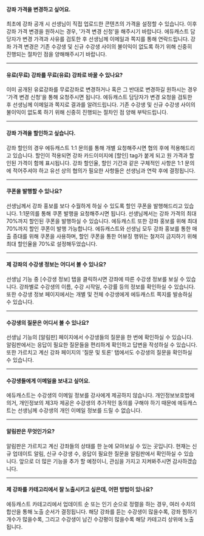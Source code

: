 #### 강좌 가격을 변경하고 싶어요.
최초에 강좌 공개 시 선생님이 직접 업로드한 콘텐츠의 가격을 설정할 수 있습니다. 이후 강좌 가격 변경을 원하시는 경우, '가격 변경 신청'을 해주시기 바랍니다. 에듀캐스트 담당자가 변경 가격과 사유를 검토한 후 선생님께 이메일과 쪽지를 통해 연락드립니다. 강좌 가격 변경은 기존 수강생 및 신규 수강생 사이의 불이익이 없도록 하기 위해 신중히 진행되는 절차인 점을 양해해주시기 바랍니다.

---

#### 유료(무료) 강좌를 무료(유료) 강좌로 바꿀 수 있나요?
이미 공개된 유료강좌를 무료강좌로 변경하거나 혹은 그 반대로 변경하길 원하시는 경우 '가격 변경 신청'을 통해 요청주시면 됩니다. 에듀캐스트 담당자가 변경 요청을 검토한 후 선생님께 이메일과 쪽지로 결과를 알려드립니다. 기존 수강생 및 신규 수강생 사이의 불이익이 없도록 하기 위해 신중히 진행되는 절차인 점 양해 부탁드립니다.

---

#### 강좌 가격을 할인하고 싶습니다.
강좌 할인의 경우 에듀캐스트 1:1 문의를 통해 개별 요청해주시면 협의 후에 적용해드리고 있습니다.
할인이 적용되면 강좌 카드이미지에 [할인] tag가 붙게 되고 원 가격과 할인된 가격이 함께 표시됩니다.
강좌 할인율, 할인 기간과 같은 구체적인 사항은 1:1 문의에 적어주셔야 하고 유선 상의 협의가 필요한 사항들은 선생님과 연락 후에 결정됩니다.

---

#### 쿠폰을 발행할 수 있나요?
선생님께서 강좌 홍보를 보다 수월하게 하실 수 있도록 할인 쿠폰을 발행해드리고 있습니다. 1:1문의를 통해 쿠폰 발행을 요청해주시면 됩니다. 선생님께서는 강좌 가격의 최대 70%까지 할인된 쿠폰을 발행하실 수 있습니다. 에듀캐스트 또한 강좌 홍보를 위해 최대 70%까지 할인 쿠폰이 발행 가능합니다.
에듀캐스트와 선생님 모두 강좌 홍보를 통한 매출 증대를 위해 쿠폰을 사용하며, 할인 쿠폰을 통한 어뷰징 행위는 철저히 금지하기 위해 최대 할인율을 70%로 설정해두었습니다.

---

#### 제 강좌의 수강생 정보는 어디서 볼 수 있나요?
선생님 기능 중 [수강생 정보] 탭을 클릭하시면 강좌에 따른 수강생 정보를 보실 수 있습니다. 강좌별로 수강생의 이름, 수강 시작일, 수강률 등의 정보를 확인하실 수 있습니다. 또한 수강생 정보 페이지에서는 개별 및 전체 수강생에게 에듀캐스트 쪽지를 발송하실 수 있습니다.

---

#### 수강생의 질문은 어디서 볼 수 있나요?
선생님 기능의 [알림판] 페이지에서 수강생들의 질문을 한 번에 확인하실 수 있습니다. 알림판에서는 응답이 필요한 질문들을 편리하게 확인하고 답변을 작성하실 수 있습니다. 또한 가르치고 계신 강좌 페이지의 '질문 및 토론' 탭에서도 수강생의 질문을 확인하실 수 있습니다.

---

#### 수강생들에게 이메일을 보내고 싶어요.
에듀캐스트는 수강생의 이메일 정보를 강사에게 제공하지 않습니다.
개인정보보호법에 의거, 개인정보의 제3자 제공은 수강생의 추가적인 동의를 구해야 하기 때문에 에듀캐스트는 선생님께 수강생의 개인 이메일 정보를 드릴 수 없습니다.

---

#### 알림판은 무엇인가요?
알림판은 가르치고 계신 강좌들의 상태를 한 눈에 모아보실 수 있는 곳입니다. 현재는 신규 업데이트 알림, 신규 수강생 수, 응답이 필요한 질문을 알림판에서 확인하실 수 있습니다. 앞으로 더 많은 기능을 추가 할 예정이니, 관심을 가지고 지켜봐주시면 감사하겠습니다.

---

#### 제 강좌를 카테고리에서 잘 노출시키고 싶은데, 어떤 방법이 있나요?
에듀캐스트 카테고리에서 업데이트 순 또는 인기 순으로 정렬을 하는 경우, 여러 수치의 합산을 통해 노출 순서가 결정됩니다. 해당 강좌를 듣는 수강생이 많을수록, 강좌 찜하기 개수가 많을수록, 그리고 수강생이 남긴 수강평이 많을수록 해당 카테고리 상위에 노출됩니다.

